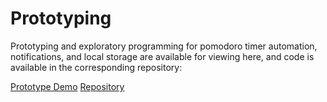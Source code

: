 # Prototyping
Prototyping and exploratory programming for pomodoro timer automation, notifications, and local storage are available for viewing here, and code is available in the corresponding repository:

[Prototype Demo](https://jameszhao01.github.io/pomodoro-prototype/index.html)
[Repository](https://github.com/JamesZhao01/pomodoro-prototype)
